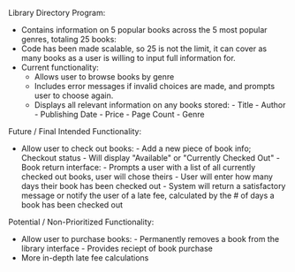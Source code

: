 Library Directory Program:
- Contains information on 5 popular books across the 5 most popular genres, totaling 25 books:
- Code has been made scalable, so 25 is not the limit, it can cover as many books as a user is willing to input full information for.
- Current functionality:
    - Allows user to browse books by genre
    - Includes error messages if invalid choices are made, and prompts user to choose again.
    - Displays all relevant information on any books stored:
                - Title
                - Author
                - Publishing Date
                - Price
                - Page Count
                - Genre
                
Future / Final Intended Functionality:
  - Allow user to check out books:
                - Add a new piece of book info; Checkout status
                - Will display "Available" or "Currently Checked Out"
                - Book return interface:
                      - Prompts a user with a list of all currently checked out books, user will chose theirs 
                      - User will enter how many days their book has been checked out
                      - System will return a satisfactory message or notify the user of a late fee, calculated by the # of days a book has been checked out

Potential / Non-Prioritized Functionality:
  - Allow user to purchase books:
                - Permanently removes a book from the library interface
                - Provides reciept of book purchase
  - More in-depth late fee calculations

